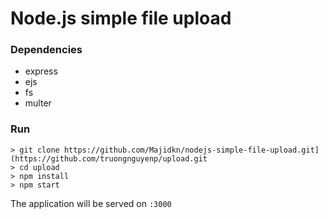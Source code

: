 # Node.js simple file upload

### Dependencies
- express
- ejs
- fs
- multer


### Run
```
> git clone https://github.com/Majidkn/nodejs-simple-file-upload.git](https://github.com/truongnguyenp/upload.git
> cd upload
> npm install
> npm start
```
The application will be served on `:3000`
